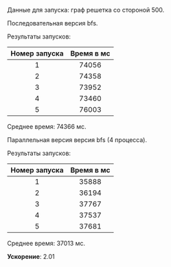 Данные для запуска: граф решетка со стороной 500.

Последовательная версия bfs.

Результаты запусков:

| Номер запуска | Время в мс |
|:-------------:|:----------:|
| 1 | 74056 |
| 2 | 74358 |
| 3 | 73952 |
| 4 | 73460 |
| 5 | 76003 |

Среднее время: 74366 мс.

Параллельная версия версия bfs (4 процесса).

Результаты запусков:

| Номер запуска | Время в мс |
|:-------------:|:----------:|
| 1 | 35888 |
| 2 | 36194 |
| 3 | 37767 |
| 4 | 37537 |
| 5 | 37681 |

Среднее время: 37013 мс.

**Ускорение**: 2.01
